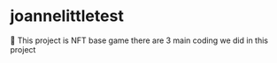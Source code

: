 # joannelittletest


:space_invader: This project is NFT base game there are 3 main coding we did in this project 
